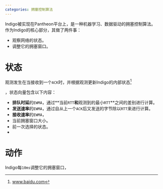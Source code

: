```yaml
---
categories: 拥塞控制算法
---
```

Indigo被实现在Pantheon平台上，是一种机器学习、数据驱动的拥塞控制算法。作为Indigo的核心部分，其做了两件事：

- 观察网络的状态。
- 调整它的拥塞窗口。

# 状态

观测发生在当接收到一个`ACK`时，并根据观测更新Indigo的内部状态[^ 1]

，状态向量包含以下内容：

- **排队时延**的`EWMA`，通过**当前`RTT`**和**观测到的最小`RTT`**之间的差别进行计算。
- **发送速率**的`EWMA`，通过自从上一个`ACK`后又发送的字节除以`RTT`来进行计算。
- **接收速率**的`EWMA`，
- 当前拥塞窗口大小。
- 前一次选择的状态。
- 

# 动作

Indigo每`10ms`调整它的拥塞窗口，

[^1]: www.baidu.com


